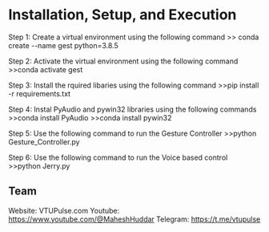 # Installation, Setup, and Execution
Step 1: Create a virtual environment using the following command
	>> conda create --name gest python=3.8.5
	
Step 2: Activate the virtual environment using the following command
	>>conda activate gest
	
Step 3: Install the rquired libaries  using the following command 
	>>pip install -r requirements.txt
	
Step 4: Instal PyAudio and pywin32 libraries using the following commands
	>>conda install PyAudio
	>>conda install pywin32

Step 5: Use the following command to run the Gesture Controller
	>>python Gesture_Controller.py
	
Step 6: Use the following command to run the Voice based control
	>>python Jerry.py
	
  
## Team
Website: VTUPulse.com
Youtube: https://www.youtube.com/@MaheshHuddar
Telegram: https://t.me/vtupulse
  
